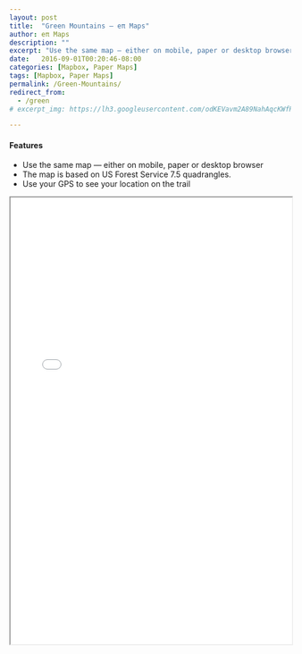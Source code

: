 ```yaml
---
layout: post
title:  "Green Mountains — eπ Maps"
author: eπ Maps
description: ""
excerpt: "Use the same map — either on mobile, paper or desktop browser"
date:   2016-09-01T00:20:46-08:00
categories: [Mapbox, Paper Maps]
tags: [Mapbox, Paper Maps]
permalink: /Green-Mountains/
redirect_from:
  - /green
# excerpt_img: https://lh3.googleusercontent.com/odKEVavm2A89NahAqcKWfRTksrGtVJO9SdfN41hSjL2Brz0rXDXh-tkmRcSvRDifFjA=h150

---
```


#### Features
* Use the same map — either on mobile, paper or desktop browser
* The map is based on US Forest Service 7.5 quadrangles.
* Use your GPS to see your location on the trail

<iframe allowfullscreen="true" width = "100%" height = "800" src="/Mapbox/usfs-ciqk2376r000lb9m98hmyzwr7.html#9.84/43.9898/-73.0694">
  <p>Your browser does not support iframes.</p>
</iframe>

